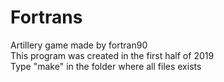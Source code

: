 # Fortrans
Artillery game made by fortran90<br>
This program was created in the first half of 2019<br>
Type "make" in the folder where all files exists
